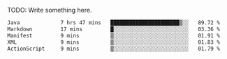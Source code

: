 TODO: Write something here.

<!--
### Hi there 👋
-->

<!--
**JustHm228/JustHm228** is a ✨ _special_ ✨ repository because its `README.md` (this file) appears on your GitHub profile.

Here are some ideas to get you started:

- 🔭 I’m currently working on ...
- 🌱 I’m currently learning ...
- 👯 I’m looking to collaborate on ...
- 🤔 I’m looking for help with ...
- 💬 Ask me about ...
- 📫 How to reach me: ...
- 😄 Pronouns: ...
- ⚡ Fun fact: ...
-->

<!--START_SECTION:waka-->

```txt
Java             7 hrs 47 mins   ██████████████████████▒░░   89.72 %
Markdown         17 mins         █░░░░░░░░░░░░░░░░░░░░░░░░   03.36 %
Manifest         9 mins          ▒░░░░░░░░░░░░░░░░░░░░░░░░   01.91 %
XML              9 mins          ▒░░░░░░░░░░░░░░░░░░░░░░░░   01.83 %
ActionScript     9 mins          ▒░░░░░░░░░░░░░░░░░░░░░░░░   01.79 %
```

<!--END_SECTION:waka-->
